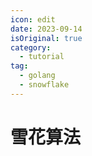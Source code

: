 ```yaml
---
icon: edit
date: 2023-09-14
isOriginal: true
category:
  - tutorial
tag:
  - golang
  - snowflake
---
```


<!-- more -->

# 雪花算法


